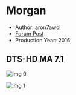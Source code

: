 # Morgan

* Author: aron7awol
* [Forum Post](https://www.avsforum.com/threads/bass-eq-for-filtered-movies.2995212/post-57756576)
* Production Year: 2016

## DTS-HD MA 7.1

![img 0](https://i.imgur.com/umVMaWO.jpg)

![img 1](https://i.imgur.com/xpZ7xX4.jpg)

